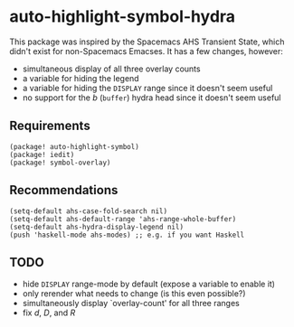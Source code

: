 # auto-highlight-symbol-hydra

This package was inspired by the Spacemacs AHS Transient State, which didn't
exist for non-Spacemacs Emacses. It has a few changes, however:

* simultaneous display of all three overlay counts
* a variable for hiding the legend
* a variable for hiding the `DISPLAY` range since it doesn't seem useful
* no support for the _b_ (`buffer`) hydra head since it doesn't seem useful


## Requirements

``` elisp
(package! auto-highlight-symbol)
(package! iedit)
(package! symbol-overlay)
```

## Recommendations

```elisp
(setq-default ahs-case-fold-search nil)
(setq-default ahs-default-range 'ahs-range-whole-buffer)
(setq-default ahs-hydra-display-legend nil)
(push 'haskell-mode ahs-modes) ;; e.g. if you want Haskell

```

## TODO

* hide `DISPLAY` range-mode by default (expose a variable to enable it)
* only rerender what needs to change (is this even possible?)
* simultaneously display `overlay-count' for all three ranges
* fix _d_, _D_, and _R_
